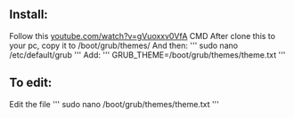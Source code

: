 ## Install:
Follow this [youtube.com/watch?v=gVuoxxv0VfA](https://www.youtube.com/watch?v=gVuoxxv0VfA) CMD
After clone this to your pc, copy it to /boot/grub/themes/
And then:
'''
sudo nano /etc/default/grub
'''
Add:
'''
GRUB_THEME=/boot/grub/themes/theme.txt
'''
## To edit:
Edit the file 
'''
sudo nano /boot/grub/themes/theme.txt
'''
